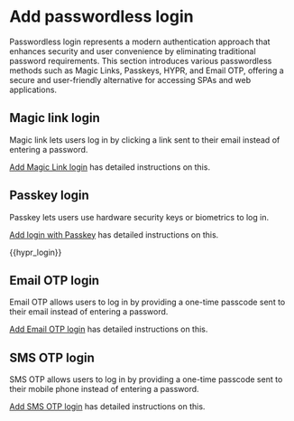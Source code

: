 # Add passwordless login

Passwordless login represents a modern authentication approach that enhances security and user convenience by eliminating traditional password requirements. This section introduces various passwordless methods such as Magic Links, Passkeys, HYPR, and Email OTP, offering a secure and user-friendly alternative for accessing SPAs and web applications.

## Magic link login

Magic link lets users log in by clicking a link sent to their email instead of entering a password.

[Add Magic Link login]({{base_path}}/guides/authentication/passwordless-login/add-passwordless-login-with-magic-link/) has detailed instructions on this.

## Passkey login

Passkey lets users use hardware security keys or biometrics to log in.

[Add login with Passkey]({{base_path}}/guides/authentication/passwordless-login/add-passwordless-login-with-passkey/) has detailed instructions on this.

{{hypr_login}}

## Email OTP login

Email OTP allows users to log in by providing a one-time passcode sent to their email instead of entering a password.

[Add Email OTP login]({{base_path}}/guides/authentication/passwordless-login/add-passwordless-login-with-email-otp/) has detailed instructions on this.

## SMS OTP login

SMS OTP allows users to log in by providing a one-time passcode sent to their mobile phone instead of entering a password.

[Add SMS OTP login]({{base_path}}/guides/authentication/passwordless-login/add-passwordless-login-with-sms-otp/) has detailed instructions on this.
